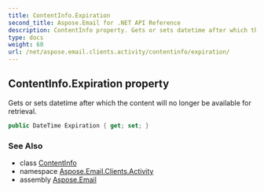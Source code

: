 ```yaml
---
title: ContentInfo.Expiration
second_title: Aspose.Email for .NET API Reference
description: ContentInfo property. Gets or sets datetime after which the content will no longer be available for retrieval
type: docs
weight: 60
url: /net/aspose.email.clients.activity/contentinfo/expiration/
---
```

## ContentInfo.Expiration property

Gets or sets datetime after which the content will no longer be available for retrieval.

```csharp
public DateTime Expiration { get; set; }
```

### See Also

* class [ContentInfo](../)
* namespace [Aspose.Email.Clients.Activity](../../contentinfo/)
* assembly [Aspose.Email](../../../)


